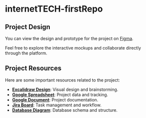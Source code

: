 # internetTECH-firstRepo

## Project Design

You can view the design and prototype for the project on [Figma](https://www.figma.com/design/fJKJbzhizkRyN3xVDUHCQY/Esraa-Alaa-El-Din's-team-library?node-id=2334-465&m=dev&t=2RJhxpBZQFp50oSH-1).

Feel free to explore the interactive mockups and collaborate directly through the platform.

## Project Resources

Here are some important resources related to the project:

- **[Excalidraw Design](https://excalidraw.com/#room=2cc112b109f720852a6d,8UQCpbpIqy-V-jZKcS-5bg)**: Visual design and brainstorming.
- **[Google Spreadsheet](https://docs.google.com/spreadsheets/d/1G4VYE0O4kiKjIqW-VQ5cytzqKvQBC6AO3luZz2FtBw0/edit?usp=sharing)**: Project data and tracking.
- **[Google Document](https://docs.google.com/document/d/1xBba7l04hA3FGDaIRcdhCZEnKXECFrPTOghBZr2PcxI/edit?usp=sharing)**: Project documentation.
- **[Jira Board](https://nourashousha.atlassian.net/jira/software/projects/EPIC/boards/1?atlOrigin=eyJpIjoiNDgxM2IxYmU1ZWY1NGI1ZWIxNmVjYzFmOWViMDVkNzciLCJwIjoiaiJ9i)**: Task management and workflow.
- **[Database Diagram](https://drawsql.app/teams/budget-ly/diagrams/database)**: Database schema and structure.
